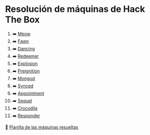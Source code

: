 # Resolución de máquinas de Hack The Box

1. ➡️ [Meow](/Machines/Meow.md)
2. ➡️ [Fawn](/Machines/Fawn.md)
3. ➡️ [Dancing](/Machines/Dancing.md)
4. ➡️ [Redeemer](/Machines/Redeemer.md)
5. ➡️ [Explosion](/Machines/Explosion.md)
6. ➡️ [Preignition](/Machines/Preignition.md)
7. ➡️ [Mongod](/Machines/Mongod.md)
8. ➡️ [Synced](/Machines/Synced.md)
9. ➡️ [Appointment](/Machines/Appointment.md)
10. ➡️ [Sequel](/Machines/Sequel.md)
11. ➡️ [Crocodile](/Machines/Crocodile.md)
12. ➡️ [Responder](/Machines/Responder.md)

📄 [Planilla de las máquinas resueltas](https://docs.google.com/spreadsheets/d/1Tg5swu9wW-01-7sXeFAU3sonM8d3qLy39BhVSrhvN9I/edit?usp=sharing)
